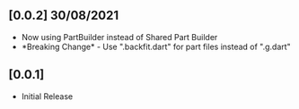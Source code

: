 ## [0.0.2] 30/08/2021

* Now using PartBuilder instead of Shared Part Builder
* \*Breaking Change\* - Use ".backfit.dart" for part files instead of ".g.dart"
## [0.0.1]

* Initial Release
